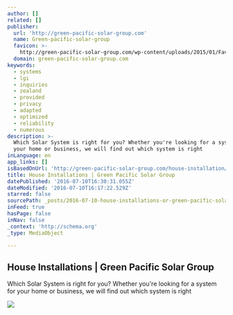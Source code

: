 ```yaml
---
author: []
related: []
publisher:
  url: 'http://green-pacific-solar-group.com'
  name: Green-pacific-solar-group
  favicon: >-
    http://green-pacific-solar-group.com/wp-content/uploads/2015/01/Favicon-Green-Pacific-e1422542049221.jpg
  domain: green-pacific-solar-group.com
keywords:
  - systems
  - lgi
  - inquiries
  - zealand
  - provided
  - privacy
  - adapted
  - optimized
  - reliability
  - numerous
description: >-
  Which Solar System is right for you? Whether you're looking for a system for
  your home or business, we will find out which system is right
inLanguage: en
app_links: []
isBasedOnUrl: 'http://green-pacific-solar-group.com/house-installation/'
title: House Installations | Green Pacific Solar Group
datePublished: '2016-07-10T16:30:31.055Z'
dateModified: '2016-07-10T16:17:22.529Z'
starred: false
sourcePath: _posts/2016-07-10-house-installations-or-green-pacific-solar-group.md
inFeed: true
hasPage: false
inNav: false
_context: 'http://schema.org'
_type: MediaObject

---
```

<article style=""><h1>House Installations | Green Pacific Solar Group</h1><p>Which Solar System is right for you? Whether you're looking for a system for your home or business, we will find out which system is right</p><img src="http://green-pacific-solar-group.com/wp-content/uploads/2014/08/Website_House-install_Recommend.jpg" /></article>